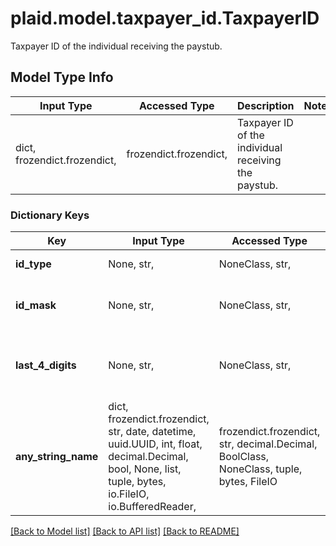# plaid.model.taxpayer_id.TaxpayerID

Taxpayer ID of the individual receiving the paystub.

## Model Type Info
Input Type | Accessed Type | Description | Notes
------------ | ------------- | ------------- | -------------
dict, frozendict.frozendict,  | frozendict.frozendict,  | Taxpayer ID of the individual receiving the paystub. | 

### Dictionary Keys
Key | Input Type | Accessed Type | Description | Notes
------------ | ------------- | ------------- | ------------- | -------------
**id_type** | None, str,  | NoneClass, str,  | Type of ID, e.g. &#x27;SSN&#x27; | [optional] 
**id_mask** | None, str,  | NoneClass, str,  | ID mask; i.e. last 4 digits of the taxpayer ID | [optional] 
**last_4_digits** | None, str,  | NoneClass, str,  | Last 4 digits of unique number of ID. | [optional] 
**any_string_name** | dict, frozendict.frozendict, str, date, datetime, uuid.UUID, int, float, decimal.Decimal, bool, None, list, tuple, bytes, io.FileIO, io.BufferedReader,  | frozendict.frozendict, str, decimal.Decimal, BoolClass, NoneClass, tuple, bytes, FileIO | any string name can be used but the value must be the correct type | [optional]

[[Back to Model list]](../../README.md#documentation-for-models) [[Back to API list]](../../README.md#documentation-for-api-endpoints) [[Back to README]](../../README.md)


